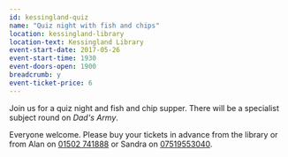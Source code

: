 ```yaml
---
id: kessingland-quiz
name: "Quiz night with fish and chips"
location: kessingland-library
location-text: Kessingland Library
event-start-date: 2017-05-26
event-start-time: 1930
event-doors-open: 1900
breadcrumb: y
event-ticket-price: 6
---
```


Join us for a quiz night and fish and chip supper. There will be a specialist subject round on <cite>Dad's Army</cite>.

Everyone welcome. Please buy your tickets in advance from the library or from Alan on [01502 741888](tel:01502741888) or Sandra on [07519553040](tel:07519553040).
